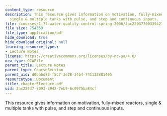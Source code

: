 ```yaml
---
content_type: resource
description: This resource gives information on motivation, fully-mixed reactors,
  single & multiple tanks with pulse, and step and continuous inputs.
file: /courses/1-77-water-quality-control-spring-2006/2ac22937709339427eb96c0975ba84cf_chapter5lecture.pdf
file_size: 754359
file_type: application/pdf
hide_download: true
hide_download_original: null
learning_resource_types:
- Lecture Notes
license: https://creativecommons.org/licenses/by-nc-sa/4.0/
ocw_type: OCWFile
parent_title: Lecture Notes
parent_type: CourseSection
parent_uid: d0ba6d82-f5c7-3e28-34b4-741132881405
resourcetype: Document
title: chapter5lecture.pdf
uid: 2ac22937-7093-3942-7eb9-6c0975ba84cf
---
```

This resource gives information on motivation, fully-mixed reactors, single & multiple tanks with pulse, and step and continuous inputs.